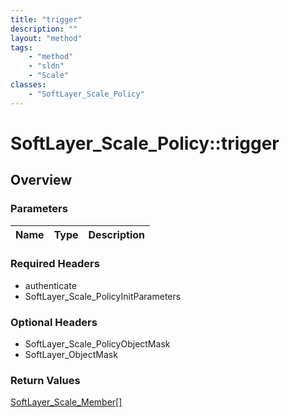 ```yaml
---
title: "trigger"
description: ""
layout: "method"
tags:
    - "method"
    - "sldn"
    - "Scale"
classes:
    - "SoftLayer_Scale_Policy"
---
```

# SoftLayer_Scale_Policy::trigger
## Overview 


### Parameters 
|Name | Type | Description |
| --- | --- | --- |


### Required Headers
* authenticate
* SoftLayer_Scale_PolicyInitParameters

### Optional Headers
* SoftLayer_Scale_PolicyObjectMask
* SoftLayer_ObjectMask

### Return Values
<a href='/reference/datatypes/SoftLayer_Scale_Member'>SoftLayer_Scale_Member[] </a>
